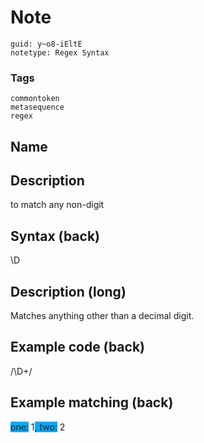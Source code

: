 # Note
```
guid: y~o8-iEltE
notetype: Regex Syntax
```

### Tags
```
commontoken
metasequence
regex
```

## Name


## Description
to match any non-digit

## Syntax (back)
<div>
  <div>
    \D
  </div>
</div>

## Description (long)
Matches anything other than a decimal digit.

## Example code (back)
/\D+/

## Example matching (back)
<div>
  <span style="background-color: rgb(0, 170, 255);">one:</span>
  1<span style="background-color: rgb(0, 170, 255);">, two:</span>
  2
</div>
